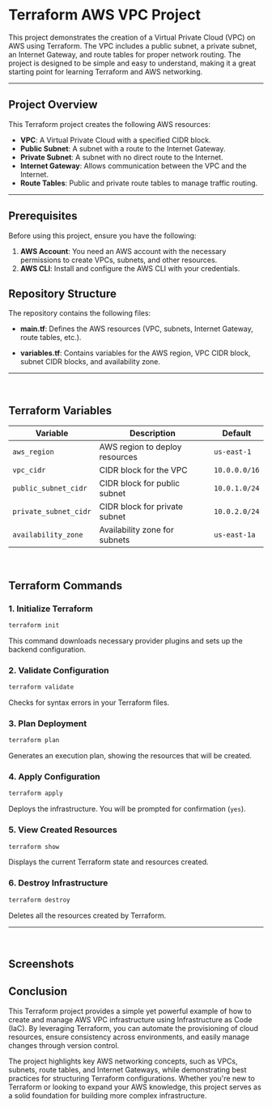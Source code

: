 # Terraform AWS VPC Project

This project demonstrates the creation of a Virtual Private Cloud (VPC) on AWS using Terraform. The VPC includes a public subnet, a private subnet, an Internet Gateway, and route tables for proper network routing. The project is designed to be simple and easy to understand, making it a great starting point for learning Terraform and AWS networking.

---

## Project Overview

This Terraform project creates the following AWS resources:
- **VPC**: A Virtual Private Cloud with a specified CIDR block.
- **Public Subnet**: A subnet with a route to the Internet Gateway.
- **Private Subnet**: A subnet with no direct route to the Internet.
- **Internet Gateway**: Allows communication between the VPC and the Internet.
- **Route Tables**: Public and private route tables to manage traffic routing.

---

## Prerequisites

Before using this project, ensure you have the following:
1. **AWS Account**: You need an AWS account with the necessary permissions to create VPCs, subnets, and other resources.
2. **AWS CLI**: Install and configure the AWS CLI with your credentials.

##  Repository Structure

The repository contains the following files:

- **main.tf**: Defines the AWS resources (VPC, subnets, Internet Gateway, route tables, etc.).

- **variables.tf**: Contains variables for the AWS region, VPC CIDR block, subnet CIDR blocks, and availability zone.

---
$~$

## **Terraform Variables**

| Variable | Description | Default |
|----------|-------------|----------|
| `aws_region` | AWS region to deploy resources | `us-east-1` |
| `vpc_cidr` | CIDR block for the VPC | `10.0.0.0/16` |
| `public_subnet_cidr` | CIDR block for public subnet | `10.0.1.0/24` |
| `private_subnet_cidr` | CIDR block for private subnet | `10.0.2.0/24` |
| `availability_zone` | Availability zone for subnets | `us-east-1a` |
  
$~$


## **Terraform Commands**

### **1. Initialize Terraform**
```sh
terraform init
```
This command downloads necessary provider plugins and sets up the backend configuration.

### **2. Validate Configuration**
```sh
terraform validate
```
Checks for syntax errors in your Terraform files.

### **3. Plan Deployment**
```sh
terraform plan
```
Generates an execution plan, showing the resources that will be created.

### **4. Apply Configuration**
```sh
terraform apply
```
Deploys the infrastructure. You will be prompted for confirmation (`yes`).

### **5. View Created Resources**
```sh
terraform show
```
Displays the current Terraform state and resources created.

### **6. Destroy Infrastructure**
```sh
terraform destroy
```
Deletes all the resources created by Terraform.

---
$~$


## Screenshots


## Conclusion

This Terraform project provides a simple yet powerful example of how to create and manage AWS VPC infrastructure using Infrastructure as Code (IaC). By leveraging Terraform, you can automate the provisioning of cloud resources, ensure consistency across environments, and easily manage changes through version control.

The project highlights key AWS networking concepts, such as VPCs, subnets, route tables, and Internet Gateways, while demonstrating best practices for structuring Terraform configurations. Whether you're new to Terraform or looking to expand your AWS knowledge, this project serves as a solid foundation for building more complex infrastructure.
